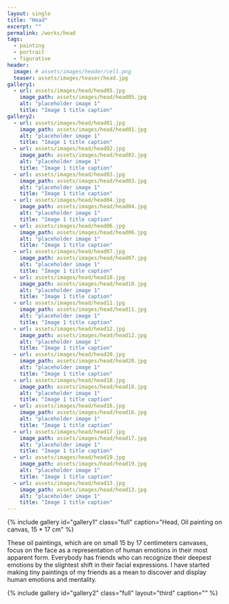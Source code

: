 ```yaml
---
layout: single
title: "Head"
excerpt: ""
permalink: /works/head
tags:
  - painting
  - portrait
  - figurative
header:
  image: # assets/images/header/cell.png
  teaser: assets/images/teaser/head.jpg
gallery1:
  - url: assets/images/head/head05.jpg
    image_path: assets/images/head/head05.jpg
    alt: "placeholder image 1"
    title: "Image 1 title caption"
gallery2:
  - url: assets/images/head/head01.jpg
    image_path: assets/images/head/head01.jpg
    alt: "placeholder image 1"
    title: "Image 1 title caption"
  - url: assets/images/head/head02.jpg
    image_path: assets/images/head/head02.jpg
    alt: "placeholder image 1"
    title: "Image 1 title caption"
  - url: assets/images/head/head03.jpg
    image_path: assets/images/head/head03.jpg
    alt: "placeholder image 1"
    title: "Image 1 title caption"
  - url: assets/images/head/head04.jpg
    image_path: assets/images/head/head04.jpg
    alt: "placeholder image 1"
    title: "Image 1 title caption"
  - url: assets/images/head/head06.jpg
    image_path: assets/images/head/head06.jpg
    alt: "placeholder image 1"
    title: "Image 1 title caption"
  - url: assets/images/head/head07.jpg
    image_path: assets/images/head/head07.jpg
    alt: "placeholder image 1"
    title: "Image 1 title caption"
  - url: assets/images/head/head10.jpg
    image_path: assets/images/head/head10.jpg
    alt: "placeholder image 1"
    title: "Image 1 title caption"
  - url: assets/images/head/head11.jpg
    image_path: assets/images/head/head11.jpg
    alt: "placeholder image 1"
    title: "Image 1 title caption"
  - url: assets/images/head/head12.jpg
    image_path: assets/images/head/head12.jpg
    alt: "placeholder image 1"
    title: "Image 1 title caption"
  - url: assets/images/head/head20.jpg
    image_path: assets/images/head/head20.jpg
    alt: "placeholder image 1"
    title: "Image 1 title caption"
  - url: assets/images/head/head18.jpg
    image_path: assets/images/head/head18.jpg
    alt: "placeholder image 1"
    title: "Image 1 title caption"
  - url: assets/images/head/head16.jpg
    image_path: assets/images/head/head16.jpg
    alt: "placeholder image 1"
    title: "Image 1 title caption"
  - url: assets/images/head/head17.jpg
    image_path: assets/images/head/head17.jpg
    alt: "placeholder image 1"
    title: "Image 1 title caption"
  - url: assets/images/head/head19.jpg
    image_path: assets/images/head/head19.jpg
    alt: "placeholder image 1"
    title: "Image 1 title caption"
  - url: assets/images/head/head13.jpg
    image_path: assets/images/head/head13.jpg
    alt: "placeholder image 1"
    title: "Image 1 title caption"
---
```


{% include gallery id="gallery1" class="full" caption="Head, Oil painting on canvas, 15 * 17 cm" %}

These oil paintings, which are on small 15 by 17 centimeters canvases, focus on the face as a representation of human emotions in their most apparent form. Everybody has friends who can recognize their deepest emotions by the slightest shift in their facial expressions. I have started making tiny paintings of my friends as a mean to discover and display human emotions and mentality.

{% include gallery id="gallery2" class="full" layout="third" caption="" %}
